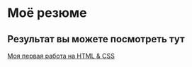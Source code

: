 # Моё резюме

## Результат вы можете посмотреть тут

[Моя первая работа на HTML & CSS](https://j1zzu.github.io/resume/)
